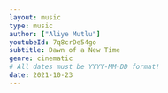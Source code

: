 ```yaml
---
layout: music
type: music
author: ["Aliye Mutlu"]
youtubeId: 7q8crDe54go
subtitle: Dawn of a New Time
genre: cinematic
# All dates must be YYYY-MM-DD format!
date: 2021-10-23
---
```

